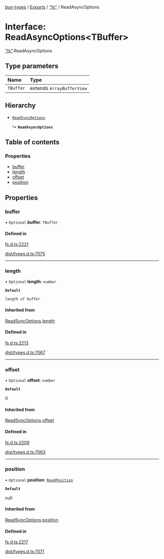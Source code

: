 [bun-types](../README.md) / [Exports](../modules.md) / ["fs"](../modules/fs_.md) / ReadAsyncOptions

# Interface: ReadAsyncOptions<TBuffer\>

["fs"](../modules/fs_.md).ReadAsyncOptions

## Type parameters

| Name | Type |
| :------ | :------ |
| `TBuffer` | extends `ArrayBufferView` |

## Hierarchy

- [`ReadSyncOptions`](fs_.ReadSyncOptions.md)

  ↳ **`ReadAsyncOptions`**

## Table of contents

### Properties

- [buffer](fs_.ReadAsyncOptions.md#buffer)
- [length](fs_.ReadAsyncOptions.md#length)
- [offset](fs_.ReadAsyncOptions.md#offset)
- [position](fs_.ReadAsyncOptions.md#position)

## Properties

### buffer

• `Optional` **buffer**: `TBuffer`

#### Defined in

[fs.d.ts:2221](https://github.com/valgaze/bun-types/blob/5e53f27/fs.d.ts#L2221)

[dist/types.d.ts:7075](https://github.com/valgaze/bun-types/blob/5e53f27/dist/types.d.ts#L7075)

___

### length

• `Optional` **length**: `number`

**`Default`**

`length of buffer`

#### Inherited from

[ReadSyncOptions](fs_.ReadSyncOptions.md).[length](fs_.ReadSyncOptions.md#length)

#### Defined in

[fs.d.ts:2213](https://github.com/valgaze/bun-types/blob/5e53f27/fs.d.ts#L2213)

[dist/types.d.ts:7067](https://github.com/valgaze/bun-types/blob/5e53f27/dist/types.d.ts#L7067)

___

### offset

• `Optional` **offset**: `number`

**`Default`**

0

#### Inherited from

[ReadSyncOptions](fs_.ReadSyncOptions.md).[offset](fs_.ReadSyncOptions.md#offset)

#### Defined in

[fs.d.ts:2209](https://github.com/valgaze/bun-types/blob/5e53f27/fs.d.ts#L2209)

[dist/types.d.ts:7063](https://github.com/valgaze/bun-types/blob/5e53f27/dist/types.d.ts#L7063)

___

### position

• `Optional` **position**: [`ReadPosition`](../modules/fs_.md#readposition)

**`Default`**

null

#### Inherited from

[ReadSyncOptions](fs_.ReadSyncOptions.md).[position](fs_.ReadSyncOptions.md#position)

#### Defined in

[fs.d.ts:2217](https://github.com/valgaze/bun-types/blob/5e53f27/fs.d.ts#L2217)

[dist/types.d.ts:7071](https://github.com/valgaze/bun-types/blob/5e53f27/dist/types.d.ts#L7071)
